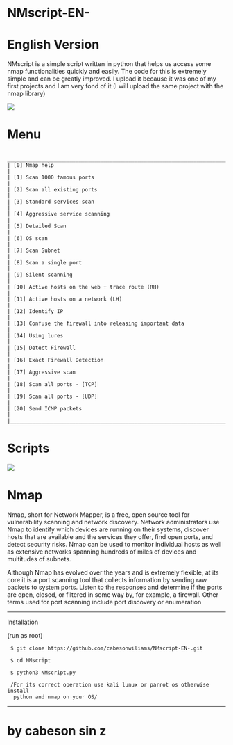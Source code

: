 # NMscript-EN-
# English Version
NMscript is a simple script written in python that helps us access some nmap functionalities quickly and easily. The code for this is extremely simple and can be greatly improved. I upload it because it was one of my first projects and I am very fond of it (I will upload the same project with the nmap library)

<IMG SRC = "https://github.com/cabesonwiliams/NMscript-EN-/blob/main/IMAGE%201.PNG">

# Menu  

     _________________________________________________________________________________________
    | [0] Nmap help                                                                           |
    | [1] Scan 1000 famous ports                                                              |
    | [2] Scan all existing ports                                                             |
    | [3] Standard services scan                                                              |
    | [4] Aggressive service scanning                                                         |
    | [5] Detailed Scan                                                                       |
    | [6] OS scan                                                                             |
    | [7] Scan Subnet                                                                         |
    | [8] Scan a single port                                                                  |
    | [9] Silent scanning                                                                     |
    | [10] Active hosts on the web + trace route (RH)                                         |
    | [11] Active hosts on a network (LH)                                                     |
    | [12] Identify IP                                                                        |
    | [13] Confuse the firewall into releasing important data                                 |
    | [14] Using lures                                                                        | 
    | [15] Detect Firewall                                                                    |
    | [16] Exact Firewall Detection                                                           |
    | [17] Aggressive scan                                                                    |
    | [18] Scan all ports - [TCP]                                                             |
    | [19] Scan all ports - [UDP]                                                             |
    | [20] Send ICMP packets                                                                  |
    |_________________________________________________________________________________________|
   
# Scripts	
 <IMG SRC = "https://github.com/cabesonwiliams/NMscript-EN-/blob/main/IMAGE%202.PNG">   
    
# Nmap
Nmap, short for Network Mapper, is a free, open source tool for vulnerability scanning and network discovery. Network administrators use Nmap to identify which devices are running on their systems, discover hosts that are available and the services they offer, find open ports, and detect security risks. Nmap can be used to monitor individual hosts as well as extensive networks spanning hundreds of miles of devices and multitudes of subnets.

Although Nmap has evolved over the years and is extremely flexible, at its core it is a port scanning tool that collects information by sending raw packets to system ports. Listen to the responses and determine if the ports are open, closed, or filtered in some way by, for example, a firewall. Other terms used for port scanning include port discovery or enumeration





--------------------------------
> 
Installation
> 
 (run as root)
 
     $ git clone https://github.com/cabesonwiliams/NMscript-EN-.git 
    
     $ cd NMscript   
	
     $ python3 NMscript.py
	
     /For its correct operation use kali lunux or parrot os otherwise install
      python and nmap on your OS/
	

--------------------------------
	
# by cabeson sin z

